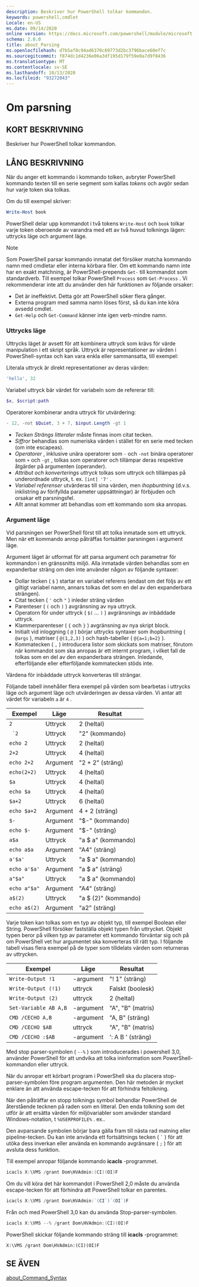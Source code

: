 ```yaml
---
description: Beskriver hur PowerShell tolkar kommandon.
keywords: powershell,cmdlet
Locale: en-US
ms.date: 09/14/2020
online version: https://docs.microsoft.com/powershell/module/microsoft.powershell.core/about/about_parsing?view=powershell-5.1&WT.mc_id=ps-gethelp
schema: 2.0.0
title: about_Parsing
ms.openlocfilehash: d7b5af8c94ad6370c69773d2bc3796bace60ef7c
ms.sourcegitcommit: f874dc1d4236e06a3df195d179f59e0a7d9f8436
ms.translationtype: MT
ms.contentlocale: sv-SE
ms.lasthandoff: 10/13/2020
ms.locfileid: "93272043"
---
```

# <a name="about-parsing"></a>Om parsning

## <a name="short-description"></a>KORT BESKRIVNING

Beskriver hur PowerShell tolkar kommandon.

## <a name="long-description"></a>LÅNG BESKRIVNING

När du anger ett kommando i kommando tolken, avbryter PowerShell kommando texten till en serie segment som kallas _tokens_ och avgör sedan hur varje token ska tolkas.

Om du till exempel skriver:

```powershell
Write-Host book
```

PowerShell delar upp kommandot i två tokens `Write-Host` och `book` tolkar varje token oberoende av varandra med ett av två huvud tolknings lägen: uttrycks läge och argument läge.

> [!NOTE]
> Som PowerShell parsar kommando inmatat det försöker matcha kommando namn med cmdletar eller interna körbara filer. Om ett kommando namn inte har en exakt matchning, är PowerShell-prepends `Get-` till kommandot som standardverb. Till exempel tolkar PowerShell `Process` som `Get-Process` . Vi rekommenderar inte att du använder den här funktionen av följande orsaker:
>
> - Det är ineffektivt. Detta gör att PowerShell söker flera gånger.
> - Externa program med samma namn löses först, så du kan inte köra avsedd cmdlet.
> - `Get-Help` och `Get-Command` känner inte igen verb-mindre namn.

### <a name="expression-mode"></a>Uttrycks läge

Uttrycks läget är avsett för att kombinera uttryck som krävs för värde manipulation i ett skript språk. Uttryck är representationer av värden i PowerShell-syntax och kan vara enkla eller sammansatta, till exempel:

Literala uttryck är direkt representationer av deras värden:

```powershell
'hello', 32
```

Variabel uttryck bär värdet för variabeln som de refererar till:

```powershell
$x, $script:path
```

Operatorer kombinerar andra uttryck för utvärdering:

```powershell
- 12, -not $Quiet, 3 + 7, $input.Length -gt 1
```

- _Tecken Strängs litteraler_ måste finnas inom citat tecken.
- _Siffror_ behandlas som numeriska värden i stället för en serie med tecken (om inte escapeas).
- _Operatorer_ , inklusive unära operatorer som `-` och `-not` binära operatorer som `+` och `-gt` , tolkas som operatorer och tillämpar deras respektive åtgärder på argumenten (operander).
- _Attribut och konverterings uttryck_ tolkas som uttryck och tillämpas på underordnade uttryck, t. ex. `[int] '7'` .
- _Variabel referenser_ utvärderas till sina värden, men _ihopbuntning_ (d.v.s. inklistring av förifyllda parameter uppsättningar) är förbjuden och orsakar ett parsningsfel.
- Allt annat kommer att behandlas som ett kommando som ska anropas.

### <a name="argument-mode"></a>Argument läge

Vid parsningen ser PowerShell först till att tolka inmatade som ett uttryck. Men när ett kommando anrop påträffas fortsätter parsningen i argument läge.

Argument läget är utformat för att parsa argument och parametrar för kommandon i en gränssnitts miljö. Alla inmatade värden behandlas som en expanderbar sträng om den inte använder någon av följande syntaxer:

- Dollar tecken ( `$` ) startar en variabel referens (endast om det följs av ett giltigt variabel namn, annars tolkas det som en del av den expanderbara strängen).
- Citat tecken ( `'` och `"` ) inleder sträng värden
- Parenteser ( `(` och `)` ) avgränsning av nya uttryck.
- Operatorn för under uttryck ( `$(` ... `)` ) avgränsnings av inbäddade uttryck.
- Klammerparenteser ( `{` och `}` ) avgränsning av nya skript block.
- Initialt vid inloggning ( `@` ) börjar uttrycks syntaxer som ihopbuntning ( `@args` ), matriser ( `@(1,2,3)` ) och hash-tabeller ( `@{a=1;b=2}` ).
- Kommatecken ( `,` ) introducera listor som skickats som matriser, förutom när kommandot som ska anropas är ett internt program, i vilket fall de tolkas som en del av den expanderbara strängen. Inledande, efterföljande eller efterföljande kommatecken stöds inte.

Värdena för inbäddade uttryck konverteras till strängar.

Följande tabell innehåller flera exempel på värden som bearbetas i uttrycks läge och argument läge och utvärderingen av dessa värden. Vi antar att värdet för variabeln `a` är `4` .

|       Exempel        |    Läge    |      Resultat       |
| -------------------- | ---------- | ----------------- |
| `2`                  | Uttryck | 2 (heltal)       |
| `` `2``              | Uttryck | "2" (kommando)     |
| `echo 2`             | Uttryck | 2 (heltal)       |
| `2+2`                | Uttryck | 4 (heltal)       |
| `echo 2+2`           | Argument   | "2 + 2" (sträng)    |
| `echo(2+2)`          | Uttryck | 4 (heltal)       |
| `$a`                 | Uttryck | 4 (heltal)       |
| `echo $a`            | Uttryck | 4 (heltal)       |
| `$a+2`               | Uttryck | 6 (heltal)       |
| `echo $a+2`          | Argument   | 4 + 2 (sträng)      |
| `$-`                 | Argument   | "$-" (kommando)    |
| `echo $-`            | Argument   | "$-" (sträng)     |
| `a$a`                | Uttryck | "a $ a" (kommando)   |
| `echo a$a`           | Argument   | "A4" (sträng)     |
| `a'$a'`              | Uttryck | "a $ a" (kommando)   |
| `echo a'$a'`         | Argument   | "a $ a" (sträng)    |
| `a"$a"`              | Uttryck | "a $ a" (kommando)   |
| `echo a"$a"`         | Argument   | "A4" (sträng)     |
| `a$(2)`              | Uttryck | "a $ (2)" (kommando) |
| `echo a$(2)`         | Argument   | "a2" (sträng)     |

Varje token kan tolkas som en typ av objekt typ, till exempel Boolean eller String. PowerShell försöker fastställa objekt typen från uttrycket.
Objekt typen beror på vilken typ av parameter ett kommando förväntar sig och på om PowerShell vet hur argumentet ska konverteras till rätt typ. I följande tabell visas flera exempel på de typer som tilldelats värden som returneras av uttrycken.

|       Exempel          |    Läge    |     Resultat      |
| ---------------------- | ---------- | --------------- |
| `Write-Output !1`      | -argument   | "! 1" (sträng)   |
| `Write-Output (!1)`    | uttryck | Falskt (boolesk) |
| `Write-Output (2)`     | uttryck | 2 (heltal)     |
| `Set-Variable AB A,B`  | -argument   | "A", "B" (matris) |
| `CMD /CECHO A,B`       | -argument   | "A, B" (sträng)  |
| `CMD /CECHO $AB`       | uttryck | "A", "B" (matris) |
| `CMD /CECHO :$AB`      | -argument   | ': A B ' (sträng) |

Med stop parser-symbolen ( `--%` ) som introducerades i powershell 3,0, använder PowerShell för att undvika att tolka ininformation som PowerShell-kommandon eller uttryck.

När du anropar ett körbart program i PowerShell ska du placera stop-parser-symbolen före program argumenten. Den här metoden är mycket enklare än att använda escape-tecken för att förhindra feltolkning.

När den påträffar en stopp tolknings symbol behandlar PowerShell de återstående tecknen på raden som en litteral. Den enda tolkning som det utför är att ersätta värden för miljövariabler som använder standard Windows-notation, t `%USERPROFILE%` . ex..

Den avparsande symbolen börjar bara gälla fram till nästa rad matning eller pipeline-tecken. Du kan inte använda ett fortsättnings tecken ( `` ` `` ) för att utöka dess inverkan eller använda en kommando avgränsare ( `;` ) för att avsluta dess funktion.

Till exempel anropar följande kommando **icacls** -programmet.

```powershell
icacls X:\VMS /grant Dom\HVAdmin:(CI)(OI)F
```

Om du vill köra det här kommandot i PowerShell 2,0 måste du använda escape-tecken för att förhindra att PowerShell tolkar en parentes.

```powershell
icacls X:\VMS /grant Dom\HVAdmin:`(CI`)`(OI`)F
```

Från och med PowerShell 3,0 kan du använda Stop-parser-symbolen.

```powershell
icacls X:\VMS --% /grant Dom\HVAdmin:(CI)(OI)F
```

PowerShell skickar följande kommando sträng till **icacls** -programmet:

`X:\VMS /grant Dom\HVAdmin:(CI)(OI)F`

## <a name="see-also"></a>SE ÄVEN

[about_Command_Syntax](about_Command_Syntax.md)
